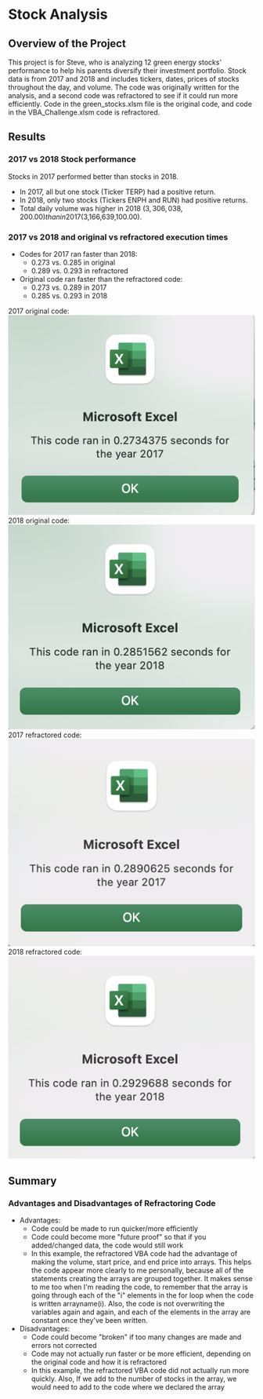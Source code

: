 # Stock Analysis

## Overview of the Project
This project is for Steve, who is analyzing 12 green energy stocks' performance to help his parents diversify their investment portfolio. Stock data is from 2017 and 2018 and includes tickers, dates, prices of stocks throughout the day, and volume. The code was originally written for the analysis, and a second code was refractored to see if it could run more efficiently. Code in the green_stocks.xlsm file is the original code, and code in the VBA_Challenge.xlsm code is refractored. 

## Results
### 2017 vs 2018 Stock performance 
Stocks in 2017 performed better than stocks in 2018. 
- In 2017, all but one stock (Ticker TERP) had a positive return.
- In 2018, only two stocks (Tickers ENPH and RUN) had positive returns. 
- Total daily volume was higher in 2018 ($3,306,038,200.00) than in 2017 ($3,166,639,100.00). 

### 2017 vs 2018 and original vs refractored execution times
- Codes for 2017 ran faster than 2018:
  - 0.273 vs. 0.285 in original
  - 0.289 vs. 0.293 in refractored
- Original code ran faster than the refractored code:
  - 0.273 vs. 0.289 in 2017
  - 0.285 vs. 0.293 in 2018
 
2017 original code: 
![2017 original](https://github.com/emariecovey/stock-analysis/blob/main/Stock_analysis_2017.png)
2018 original code:
![2018 original](https://github.com/emariecovey/stock-analysis/blob/main/Stock_analysis_2018.png)
2017 refractored code:
![2017 refractored](https://github.com/emariecovey/stock-analysis/blob/main/VBA_Challenge_2017.png)
2018 refractored code:
![2018 refractored](https://github.com/emariecovey/stock-analysis/blob/main/VBA_Challenge_2018.png)

## Summary
### Advantages and Disadvantages of Refractoring Code
- Advantages:
  - Code could be made to run quicker/more efficiently
  - Code could become more "future proof" so that if you added/changed data, the code would still work
  - In this example, the refractored VBA code had the advantage of making the volume, start price, and end price into arrays. This helps the code appear  more clearly to me personally, because all of the statements creating the arrays are grouped together. It makes sense to me too when I'm reading the code, to remember that the array is going through each of the "i" elements in the for loop when the code is written arrayname(i). Also, the code is not overwriting the variables again and again, and each of the elements in the array are constant once they've been written. 
- Disadvantages:
  - Code could become "broken" if too many changes are made and errors not corrected
  - Code may not actually run faster or be more efficient, depending on the original code and how it is refractored
  - In this example, the refractored VBA code did not actually run more quickly. Also, If we add to the number of stocks in the array, we would need to add to the code where we declared the array 
